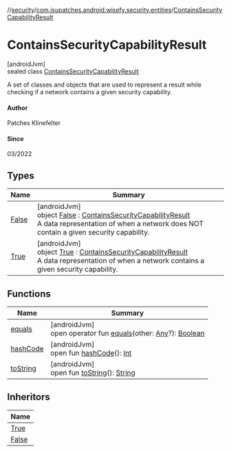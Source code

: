 //[security](../../../index.md)/[com.isupatches.android.wisefy.security.entities](../index.md)/[ContainsSecurityCapabilityResult](index.md)

# ContainsSecurityCapabilityResult

[androidJvm]\
sealed class [ContainsSecurityCapabilityResult](index.md)

A set of classes and objects that are used to represent a result while checking if a network contains a given security capability.

#### Author

Patches Klinefelter

#### Since

03/2022

## Types

| Name | Summary |
|---|---|
| [False](-false/index.md) | [androidJvm]<br>object [False](-false/index.md) : [ContainsSecurityCapabilityResult](index.md)<br>A data representation of when a network does NOT contain a given security capability. |
| [True](-true/index.md) | [androidJvm]<br>object [True](-true/index.md) : [ContainsSecurityCapabilityResult](index.md)<br>A data representation of when a network contains a given security capability. |

## Functions

| Name | Summary |
|---|---|
| [equals](../-security-capability/-companion/index.md#585090901%2FFunctions%2F1459372730) | [androidJvm]<br>open operator fun [equals](../-security-capability/-companion/index.md#585090901%2FFunctions%2F1459372730)(other: [Any](https://kotlinlang.org/api/latest/jvm/stdlib/kotlin/-any/index.html)?): [Boolean](https://kotlinlang.org/api/latest/jvm/stdlib/kotlin/-boolean/index.html) |
| [hashCode](../-security-capability/-companion/index.md#1794629105%2FFunctions%2F1459372730) | [androidJvm]<br>open fun [hashCode](../-security-capability/-companion/index.md#1794629105%2FFunctions%2F1459372730)(): [Int](https://kotlinlang.org/api/latest/jvm/stdlib/kotlin/-int/index.html) |
| [toString](../-security-capability/-companion/index.md#1616463040%2FFunctions%2F1459372730) | [androidJvm]<br>open fun [toString](../-security-capability/-companion/index.md#1616463040%2FFunctions%2F1459372730)(): [String](https://kotlinlang.org/api/latest/jvm/stdlib/kotlin/-string/index.html) |

## Inheritors

| Name |
|---|
| [True](-true/index.md) |
| [False](-false/index.md) |
